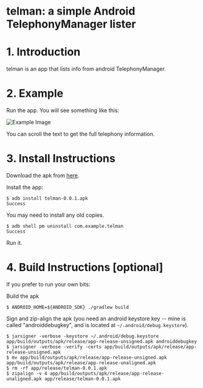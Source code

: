 # telman: a simple Android TelephonyManager lister

# 1. Introduction

telman is an app that lists info from android TelephonyManager.


# 2. Example

Run the app. You will see something like this:

![Example Image](https://github.com/chemag/telman/raw/master/doc/pixel2.png "Telman running on a Pixel 2")

You can scroll the text to get the full telephony information.


# 3. Install Instructions

Download the apk from [here](https://github.com/chemag/telman/blob/master/app/release/telman-0.0.1.apk).

Install the app:

```
$ adb install telman-0.0.1.apk
Success
```

You may need to install any old copies.

```
$ adb shell pm uninstall com.example.telman
Success
```

Run it.


# 4. Build Instructions [optional]

If you prefer to run your own bits:


Build the apk
```
$ ANDROID_HOME=${ANDROID_SDK} ./gradlew build
```


Sign and zip-align the apk (you need an android keystore key -- mine is called
"androiddebugkey", and is located at `~/.android/debug.keystore`).

```
$ jarsigner -verbose -keystore ~/.android/debug.keystore app/build/outputs/apk/release/app-release-unsigned.apk androiddebugkey
$ jarsigner -verbose -verify -certs app/build/outputs/apk/release/app-release-unsigned.apk
$ mv app/build/outputs/apk/release/app-release-unsigned.apk app/build/outputs/apk/release/app-release-unaligned.apk
$ rm -rf app/release/telman-0.0.1.apk
$ zipalign -v 4 app/build/outputs/apk/release/app-release-unaligned.apk app/release/telman-0.0.1.apk
```

